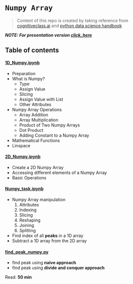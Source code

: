 <h1><code>Numpy Array</code></h1>

> Content of this repo is created by taking reference from [cognitiveclass.ai](https://cognitiveclass.ai/) and [python data science handbook](https://jakevdp.github.io/PythonDataScienceHandbook/)

_**NOTE: For presentation version [click_here]()**_
<h2>Table of contents</h2>
<div>
    <div>
    <h4><a href="https://github.com/thapaliya123/numpy-array/blob/master/1D_Numpy.ipynb"> 1D_Numpy.ipynb</a></h4>
    <ul>
        <li>Preparation</li>
        <li>
            What is Numpy?
            <ul>
                <li>Type</li>
                <li>Assign Value</li>
                <li>Slicing</li>
                <li>Assign Value with List</li>
                <li>Other Attributes</li>
            </ul>
        </li>
        <li>
            Numpy Array Operations
            <ul>
                <li>Array Addition</li>
                <li>Array Multiplication</li>
                <li>Product of Two Numpy Arrays</li>
                <li>Dot Product</li>
                <li>Adding Constant to a Numpy Array</li>
            </ul>
        </li>
        <li>Mathematical Functions</li>
        <li>Linspace</li>
    </ul>   
    </div>

<div>
    <h4><a href="https://github.com/thapaliya123/numpy-array/blob/master/2D_Numpy.ipynb"> 2D_Numpy.ipynb</a></h4>
    <ul>
        <li>Create a 2D Numpy Array</li>
        <li>Accessing different elements of a Numpy Array</li>
        <li>Basic Operations</li>
     </ul>
</div>

<div>
    <h4><a href="https://github.com/thapaliya123/numpy-array/blob/master/Numpy_task.ipynb"> Numpy_task.ipynb</a></h4>
    <ul>
        <li>
            Numpy Array manipulation
            <ol>
                <li>Attributes</li>
                <li>Indexing</li>
                <li>Slicing</li>
                <li>Reshaping</li>
                <li>Joining</li>
                <li>Splitting</li>
            </ol>
        </li>
        <li>Find index of all <strong>peaks</strong> in a 1D array</li>
        <li>Subtract a 1D array from the 2D array</li>
    </ul>
</div>

<div>
    <h4><a href="https://repo.ekbana.info/MLBatchDecember2020/NLP/anish/blob/Numpy_Array/find_peak_numpy.py">find_peak_numpy.py</a></h4>
    <ul>
    <li>find peak using <strong>naive approach</strong></li>
    <li>find peak using <strong>divide and conquer approach</strong></li>
    </ul>
</div>
    <p>
        Read: <strong>50 min</strong>
    </p>
</div>

<h2>


